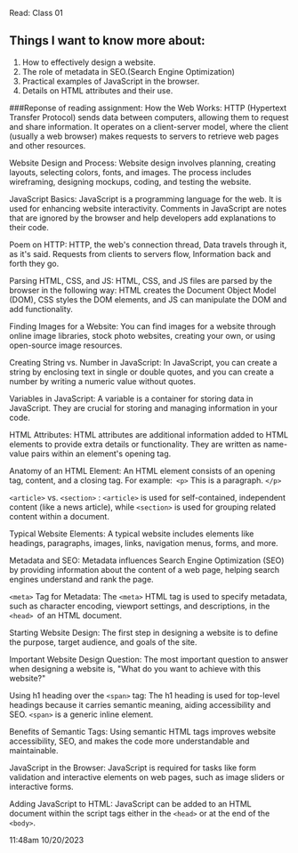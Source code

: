 Read: Class 01


## Things I want to know more about:
1. How to effectively design a website.
1. The role of metadata in SEO.(Search Engine Optimization)
1. Practical examples of JavaScript in the browser.
1. Details on HTML attributes and their use.

###Reponse of reading assignment: 
How the Web Works:
HTTP (Hypertext Transfer Protocol) sends data between computers, allowing them to request and share information. It operates on a client-server model, where the client (usually a web browser) makes requests to servers to retrieve web pages and other resources.

Website Design and Process:
Website design involves planning, creating layouts, selecting colors, fonts, and images. The process includes wireframing, designing mockups, coding, and testing the website.

JavaScript Basics:
JavaScript is a programming language for the web. It is used for enhancing website interactivity. Comments in JavaScript are notes that are ignored by the browser and help developers add explanations to their code.

Poem on HTTP:
HTTP, the web's connection thread,
Data travels through it, as it's said.
Requests from clients to servers flow,
Information back and forth they go.

Parsing HTML, CSS, and JS:
HTML, CSS, and JS files are parsed by the browser in the following way: HTML creates the Document Object Model (DOM), CSS styles the DOM elements, and JS can manipulate the DOM and add functionality.

Finding Images for a Website:
You can find images for a website through online image libraries, stock photo websites, creating your own, or using open-source image resources.

Creating String vs. Number in JavaScript:
In JavaScript, you can create a string by enclosing text in single or double quotes, and you can create a number by writing a numeric value without quotes.

Variables in JavaScript:
A variable is a container for storing data in JavaScript. They are crucial for storing and managing information in your code.

HTML Attributes:
HTML attributes are additional information added to HTML elements to provide extra details or functionality. They are written as name-value pairs within an element's opening tag.

Anatomy of an HTML Element:
An HTML element consists of an opening tag, content, and a closing tag. For example:` <p>` This is a paragraph. `</p>`

`<article>`  vs. `<section>` :
`<article>` is used for self-contained, independent content (like a news article), while `<section>` is used for grouping related content within a document.

Typical Website Elements:
A typical website includes elements like headings, paragraphs, images, links, navigation menus, forms, and more.

Metadata and SEO:
Metadata influences Search Engine Optimization (SEO) by providing information about the content of a web page, helping search engines understand and rank the page.

`<meta>` Tag for Metadata:
The `<meta>` HTML tag is used to specify metadata, such as character encoding, viewport settings, and descriptions, in the `<head> `of an HTML document.

Starting Website Design:
The first step in designing a website is to define the purpose, target audience, and goals of the site.

Important Website Design Question:
The most important question to answer when designing a website is, "What do you want to achieve with this website?"

Using h1 heading over the `<span>` tag:
The h1 heading is used for top-level headings because it carries semantic meaning, aiding accessibility and SEO. `<span>` is a generic inline element.

Benefits of Semantic Tags:
Using semantic HTML tags improves website accessibility, SEO, and makes the code more understandable and maintainable.

JavaScript in the Browser:
JavaScript is required for tasks like form validation and interactive elements on web pages, such as image sliders or interactive forms.

Adding JavaScript to HTML:
JavaScript can be added to an HTML document within the script tags either in the `<head>` or at the end of the `<body>`.



11:48am
10/20/2023